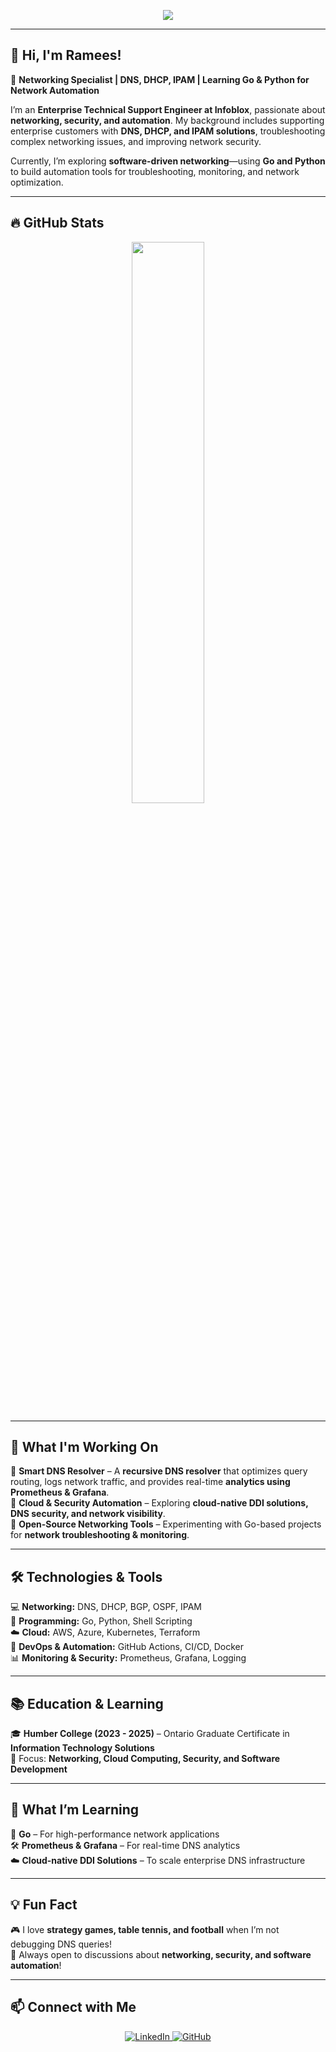 <!-- GitHub Profile Header with Stats -->
<p align="center">
  <img src="https://readme-typing-svg.herokuapp.com?size=22&duration=5000&color=36BCF7&vCenter=true&width=600&lines=Enterprise+Technical+Support+Engineer+🚀;Networking+%7C+DNS%2C+DHCP%2C+IPAM+%7C+Security;Building+Networking+Tools+with+Go+and+Python+%7C+Cloud+Automation">
</p>

---

## 👋 Hi, I'm Ramees!  

🔹 **Networking Specialist | DNS, DHCP, IPAM | Learning Go & Python for Network Automation**  

I’m an **Enterprise Technical Support Engineer at Infoblox**, passionate about **networking, security, and automation**. My background includes supporting enterprise customers with **DNS, DHCP, and IPAM solutions**, troubleshooting complex networking issues, and improving network security.  

Currently, I’m exploring **software-driven networking**—using **Go and Python** to build automation tools for troubleshooting, monitoring, and network optimization.  

---

## 🔥 GitHub Stats  
<p align="center">
  <img src="https://github-readme-stats.vercel.app/api?username=ramees-kr&show_icons=true&theme=radical" width="48%">
</p>

---

## 🚀 What I'm Working On  
🔹 **Smart DNS Resolver** – A **recursive DNS resolver** that optimizes query routing, logs network traffic, and provides real-time **analytics using Prometheus & Grafana**.  
🔹 **Cloud & Security Automation** – Exploring **cloud-native DDI solutions, DNS security, and network visibility**.  
🔹 **Open-Source Networking Tools** – Experimenting with Go-based projects for **network troubleshooting & monitoring**.  

---

## 🛠️ Technologies & Tools  
💻 **Networking:** DNS, DHCP, BGP, OSPF, IPAM  
🚀 **Programming:** Go, Python, Shell Scripting  
☁️ **Cloud:** AWS, Azure, Kubernetes, Terraform  
🔧 **DevOps & Automation:** GitHub Actions, CI/CD, Docker  
📊 **Monitoring & Security:** Prometheus, Grafana, Logging  

---

## 📚 Education & Learning  
🎓 **Humber College (2023 - 2025)** – Ontario Graduate Certificate in **Information Technology Solutions**  
🎯 Focus: **Networking, Cloud Computing, Security, and Software Development**  

---
<!--
## 🏆 Featured Projects  
🔥 [**Smart DNS Resolver**](https://github.com/your-username/smart-dns-resolver) – A **recursive DNS resolver** with **latency-based forwarding & real-time analytics**.  
📡 [**Network Monitoring Tool**](https://github.com/your-username/network-monitoring) – A **Go-based tool for tracking DNS traffic & security threats**.  
💡 More on the way...  

---
-->
## 🎯 What I’m Learning  
🌱 **Go** – For high-performance network applications  
🛠️ **Prometheus & Grafana** – For real-time DNS analytics  
☁️ **Cloud-native DDI Solutions** – To scale enterprise DNS infrastructure  

---

## 💡 Fun Fact  
🎮 I love **strategy games, table tennis, and football** when I’m not debugging DNS queries!  
💬 Always open to discussions about **networking, security, and software automation**!  

---

## 📫 Connect with Me  
<p align="center">
  <a href="https://linkedin.com/in/rameeskr">
    <img src="https://img.shields.io/badge/LinkedIn-Connect-blue?logo=linkedin" alt="LinkedIn">
  </a>
  <a href="https://github.com/ramees-kr">
    <img src="https://img.shields.io/badge/GitHub-Follow-black?logo=github" alt="GitHub">
  </a>
</p>
